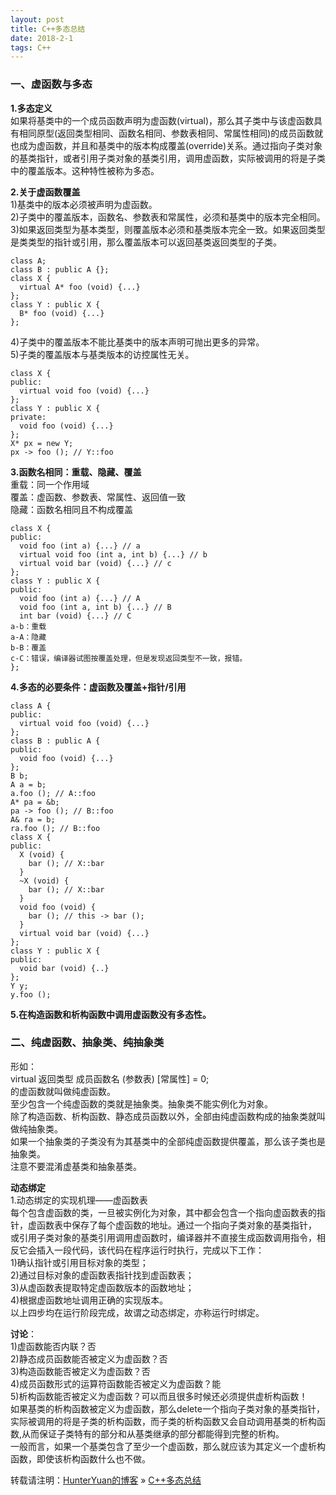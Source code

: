 ```yaml
---
layout: post
title: C++多态总结
date: 2018-2-1 
tags: C++    
---
```


### 一、虚函数与多态  

**1.多态定义**    
如果将基类中的一个成员函数声明为虚函数(virtual)，那么其子类中与该虚函数具有相同原型(返回类型相同、函数名相同、参数表相同、常属性相同)的成员函数就也成为虚函数，并且和基类中的版本构成覆盖(override)关系。通过指向子类对象的基类指针，或者引用子类对象的基类引用，调用虚函数，实际被调用的将是子类中的覆盖版本。这种特性被称为多态。    

**2.关于虚函数覆盖**    
1)基类中的版本必须被声明为虚函数。    
2)子类中的覆盖版本，函数名、参数表和常属性，必须和基类中的版本完全相同。    
3)如果返回类型为基本类型，则覆盖版本必须和基类版本完全一致。如果返回类型是类类型的指针或引用，那么覆盖版本可以返回基类返回类型的子类。    

```    
class A;
class B : public A {};
class X {
  virtual A* foo (void) {...}
};
class Y : public X {
  B* foo (void) {...}
};
```    
4)子类中的覆盖版本不能比基类中的版本声明可抛出更多的异常。    
5)子类的覆盖版本与基类版本的访控属性无关。    

```
class X {
public:
  virtual void foo (void) {...}
};
class Y : public X {
private:
  void foo (void) {...}
};
X* px = new Y;
px -> foo (); // Y::foo
```

**3.函数名相同：重载、隐藏、覆盖**    
重载：同一个作用域    
覆盖：虚函数、参数表、常属性、返回值一致    
隐藏：函数名相同且不构成覆盖    
```
class X {
public:
  void foo (int a) {...} // a
  virtual void foo (int a, int b) {...} // b
  virtual void bar (void) {...} // c
};
class Y : public X {
public:
  void foo (int a) {...} // A
  void foo (int a, int b) {...} // B
  int bar (void) {...} // C
a-b：重载
a-A：隐藏
b-B：覆盖
c-C：错误，编译器试图按覆盖处理，但是发现返回类型不一致，报错。
};
```

**4.多态的必要条件：虚函数及覆盖+指针/引用**    
```
class A {
public:
  virtual void foo (void) {...}
};
class B : public A {
public:
  void foo (void) {...}
};
B b;
A a = b;
a.foo (); // A::foo
A* pa = &b;
pa -> foo (); // B::foo
A& ra = b;
ra.foo (); // B::foo
class X {
public:
  X (void) {
    bar (); // X::bar
  }
  ~X (void) {
    bar (); // X::bar
  }
  void foo (void) {
    bar (); // this -> bar ();
  }
  virtual void bar (void) {...}
};
class Y : public X {
public:
  void bar (void) {..}
};
Y y;
y.foo ();
```

**5.在构造函数和析构函数中调用虚函数没有多态性。**    

### 二、纯虚函数、抽象类、纯抽象类    

形如：    
virtual 返回类型 成员函数名 (参数表) [常属性] = 0;    
的虚函数就叫做纯虚函数。    
至少包含一个纯虚函数的类就是抽象类。抽象类不能实例化为对象。    
除了构造函数、析构函数、静态成员函数以外，全部由纯虚函数构成的抽象类就叫做纯抽象类。    
如果一个抽象类的子类没有为其基类中的全部纯虚函数提供覆盖，那么该子类也是抽象类。    
注意不要混淆虚基类和抽象基类。    
    
**动态绑定**    
1.动态绑定的实现机理——虚函数表    
每个包含虚函数的类，一旦被实例化为对象，其中都会包含一个指向虚函数表的指针，虚函数表中保存了每个虚函数的地址。通过一个指向子类对象的基类指针，    
或引用子类对象的基类引用调用虚函数时，编译器并不直接生成函数调用指令，相反它会插入一段代码，该代码在程序运行时执行，完成以下工作：    
1)确认指针或引用目标对象的类型；    
2)通过目标对象的虚函数表指针找到虚函数表；    
3)从虚函数表提取特定虚函数版本的函数地址；    
4)根据虚函数地址调用正确的实现版本。    
以上四步均在运行阶段完成，故谓之动态绑定，亦称运行时绑定。    

**讨论**：    
1)虚函数能否内联？否    
2)静态成员函数能否被定义为虚函数？否    
3)构造函数能否被定义为虚函数？否    
4)成员函数形式的运算符函数能否被定义为虚函数？能    
5)析构函数能否被定义为虚函数？可以而且很多时候还必须提供虚析构函数！    
如果基类的析构函数被定义为虚函数，那么delete一个指向子类对象的基类指针，实际被调用的将是子类的析构函数，而子类的析构函数又会自动调用基类的析构函数,从而保证子类特有的部分和从基类继承的部分都能得到完整的析构。    
一般而言，如果一个基类包含了至少一个虚函数，那么就应该为其定义一个虚析构函数，即使该析构函数什么也不做。    

转载请注明：[HunterYuan的博客](https://clodfisher.github.io/) » [C++多态总结](https://clodfisher.github.io/2018/02/C++Polym/)   